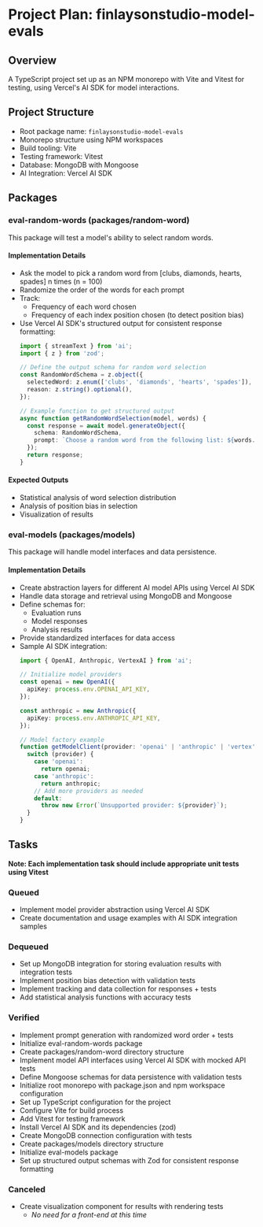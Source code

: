 # Project Plan: finlaysonstudio-model-evals

## Overview
A TypeScript project set up as an NPM monorepo with Vite and Vitest for testing, using Vercel's AI SDK for model interactions.

## Project Structure
- Root package name: `finlaysonstudio-model-evals`
- Monorepo structure using NPM workspaces
- Build tooling: Vite
- Testing framework: Vitest
- Database: MongoDB with Mongoose
- AI Integration: Vercel AI SDK

## Packages
### eval-random-words (packages/random-word)
This package will test a model's ability to select random words.

#### Implementation Details
- Ask the model to pick a random word from [clubs, diamonds, hearts, spades] n times (n = 100)
- Randomize the order of the words for each prompt
- Track:
  - Frequency of each word chosen
  - Frequency of each index position chosen (to detect position bias)
- Use Vercel AI SDK's structured output for consistent response formatting:
  ```typescript
  import { streamText } from 'ai';
  import { z } from 'zod';
  
  // Define the output schema for random word selection
  const RandomWordSchema = z.object({
    selectedWord: z.enum(['clubs', 'diamonds', 'hearts', 'spades']),
    reason: z.string().optional(),
  });
  
  // Example function to get structured output
  async function getRandomWordSelection(model, words) {
    const response = await model.generateObject({
      schema: RandomWordSchema,
      prompt: `Choose a random word from the following list: ${words.join(', ')}`,
    });
    return response;
  }
  ```

#### Expected Outputs
- Statistical analysis of word selection distribution
- Analysis of position bias in selection
- Visualization of results

### eval-models (packages/models)
This package will handle model interfaces and data persistence.

#### Implementation Details
- Create abstraction layers for different AI model APIs using Vercel AI SDK
- Handle data storage and retrieval using MongoDB and Mongoose
- Define schemas for:
  - Evaluation runs
  - Model responses
  - Analysis results
- Provide standardized interfaces for data access
- Sample AI SDK integration:
  ```typescript
  import { OpenAI, Anthropic, VertexAI } from 'ai';
  
  // Initialize model providers
  const openai = new OpenAI({
    apiKey: process.env.OPENAI_API_KEY,
  });
  
  const anthropic = new Anthropic({
    apiKey: process.env.ANTHROPIC_API_KEY,
  });
  
  // Model factory example
  function getModelClient(provider: 'openai' | 'anthropic' | 'vertex') {
    switch (provider) {
      case 'openai':
        return openai;
      case 'anthropic':
        return anthropic;
      // Add more providers as needed
      default:
        throw new Error(`Unsupported provider: ${provider}`);
    }
  }
  ```

## Tasks
**Note: Each implementation task should include appropriate unit tests using Vitest**

### Queued
- Implement model provider abstraction using Vercel AI SDK
- Create documentation and usage examples with AI SDK integration samples

### Dequeued
- Set up MongoDB integration for storing evaluation results with integration tests
- Implement position bias detection with validation tests
- Implement tracking and data collection for responses + tests
- Add statistical analysis functions with accuracy tests

### Verified
- Implement prompt generation with randomized word order + tests
- Initialize eval-random-words package
- Create packages/random-word directory structure
- Implement model API interfaces using Vercel AI SDK with mocked API tests
- Define Mongoose schemas for data persistence with validation tests
- Initialize root monorepo with package.json and npm workspace configuration
- Set up TypeScript configuration for the project
- Configure Vite for build process
- Add Vitest for testing framework
- Install Vercel AI SDK and its dependencies (zod)
- Create MongoDB connection configuration with tests
- Create packages/models directory structure
- Initialize eval-models package
- Set up structured output schemas with Zod for consistent response formatting

### Canceled
- Create visualization component for results with rendering tests
  - _No need for a front-end at this time_